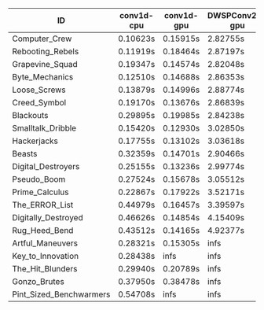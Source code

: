 |ID|conv1d-cpu|conv1d-gpu|DWSPConv2D-gpu|gemm-gpu|avg|
|-|-|-|-|-|-|
|Computer_Crew|0.10623s|0.15915s|2.82755s|1.68693s|1.19496s|
|Rebooting_Rebels|0.11919s|0.18464s|2.87197s|1.66981s|1.21140s|
|Grapevine_Squad|0.19347s|0.14574s|2.82048s|1.70841s|1.21703s|
|Byte_Mechanics|0.12510s|0.14688s|2.86353s|1.76820s|1.22593s|
|Loose_Screws|0.13879s|0.14996s|2.88774s|1.77225s|1.23719s|
|Creed_Symbol|0.19170s|0.13676s|2.86839s|1.75482s|1.23792s|
|Blackouts|0.29895s|0.19985s|2.84238s|1.70630s|1.26187s|
|Smalltalk_Dribble|0.15420s|0.12930s|3.02850s|1.87647s|1.29712s|
|Hackerjacks|0.17755s|0.13102s|3.03618s|1.87706s|1.30545s|
|Beasts|0.32359s|0.14701s|2.90466s|1.91211s|1.32184s|
|Digital_Destroyers|0.25155s|0.13236s|2.99774s|1.91310s|1.32369s|
|Pseudo_Boom|0.27524s|0.15678s|3.05512s|1.93860s|1.35644s|
|Prime_Calculus|0.22867s|0.17922s|3.52171s|2.21512s|1.53618s|
|The_ERROR_List|0.44979s|0.16457s|3.39597s|2.24271s|1.56326s|
|Digitally_Destroyed|0.46626s|0.14854s|4.15409s|2.45738s|1.80657s|
|Rug_Heed_Bend|0.43512s|0.14165s|4.92377s|4.35262s|2.46329s|
|Artful_Maneuvers|0.28321s|0.15305s|infs|1.76305s|infs|
|Key_to_Innovation|0.28438s|infs|infs|2.56153s|infs|
|The_Hit_Blunders|0.29940s|0.20789s|infs|1.92975s|infs|
|Gonzo_Brutes|0.37950s|0.38478s|infs|4.33860s|infs|
|Pint_Sized_Benchwarmers|0.54708s|infs|infs|4.43465s|infs|
